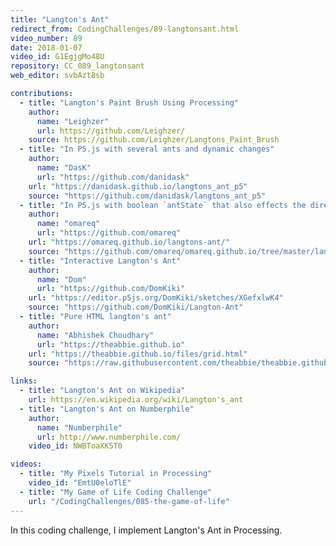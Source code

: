 ```yaml
---
title: "Langton's Ant"
redirect_from: CodingChallenges/89-langtonsant.html
video_number: 89
date: 2018-01-07
video_id: G1EgjgMo48U
repository: CC_089_langtonsant
web_editor: svbAzt8sb

contributions:
  - title: "Langton's Paint Brush Using Processing"
    author:
      name: "Leighzer"
      url: https://github.com/Leighzer/
    source: https://github.com/Leighzer/Langtons_Paint_Brush
  - title: "In P5.js with several ants and dynamic changes"
    author:
      name: "DasK"
      url: "https://github.com/danidask"
    url: "https://danidask.github.io/langtons_ant_p5"
    source: "https://github.com/danidask/langtons_ant_p5"
  - title: "In P5.js with boolean `antState` that also effects the direction of the ant"
    author:
      name: "omareq"
      url: "https://github.com/omareq"
    url: "https://omareq.github.io/langtons-ant/"
    source: "https://github.com/omareq/omareq.github.io/tree/master/langtons-ant"
  - title: "Interactive Langton's Ant"
    author:
      name: "Dom"
      url: "https://github.com/DomKiki"
    url: "https://editor.p5js.org/DomKiki/sketches/XGefxlwK4"
    source: "https://github.com/DomKiki/Langton-Ant"
  - title: "Pure HTML langton's ant"
    author:
      name: "Abhishek Choudhary"
      url: "https://theabbie.github.io"
    url: "https://theabbie.github.io/files/grid.html"
    source: "https://raw.githubusercontent.com/theabbie/theabbie.github.io/master/files/grid.html"

links:
  - title: "Langton's Ant on Wikipedia"
    url: https://en.wikipedia.org/wiki/Langton's_ant
  - title: "Langton's Ant on Numberphile"
    author:
      name: "Numberphile"
      url: http://www.numberphile.com/
    video_id: NWBToaXK5T0

videos:
  - title: "My Pixels Tutorial in Processing"
    video_id: "EmtU0eloTlE"
  - title: "My Game of Life Coding Challenge"
    url: "/CodingChallenges/085-the-game-of-life"
---
```


In this coding challenge, I implement Langton's Ant in Processing.
